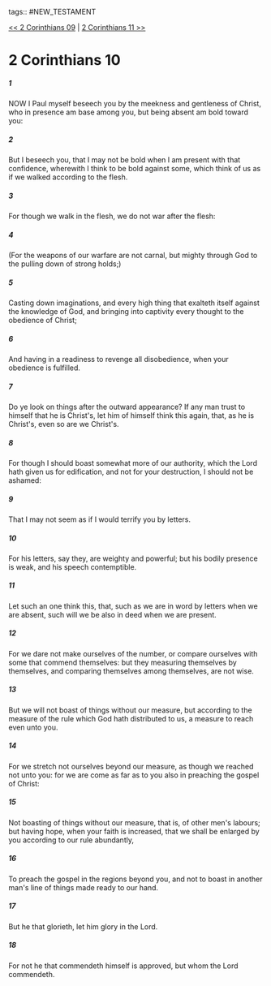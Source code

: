 tags:: #NEW_TESTAMENT

[<< 2 Corinthians 09](NEW_TESTAMENT/08_2_Corinthians/2_Corinthians_09.md) | [2 Corinthians 11 >>](NEW_TESTAMENT/08_2_Corinthians/2_Corinthians_11.md)

# 2 Corinthians 10

##### 1

NOW I Paul myself beseech you by the meekness and gentleness of Christ, who in presence am base among you, but being absent am bold toward you:

##### 2

But I beseech you, that I may not be bold when I am present with that confidence, wherewith I think to be bold against some, which think of us as if we walked according to the flesh.

##### 3

For though we walk in the flesh, we do not war after the flesh:

##### 4

(For the weapons of our warfare are not carnal, but mighty through God to the pulling down of strong holds;)

##### 5

Casting down imaginations, and every high thing that exalteth itself against the knowledge of God, and bringing into captivity every thought to the obedience of Christ;

##### 6

And having in a readiness to revenge all disobedience, when your obedience is fulfilled.

##### 7

Do ye look on things after the outward appearance? If any man trust to himself that he is Christ's, let him of himself think this again, that, as he is Christ's, even so are we Christ's.

##### 8

For though I should boast somewhat more of our authority, which the Lord hath given us for edification, and not for your destruction, I should not be ashamed:

##### 9

That I may not seem as if I would terrify you by letters.

##### 10

For his letters, say they, are weighty and powerful; but his bodily presence is weak, and his speech contemptible.

##### 11

Let such an one think this, that, such as we are in word by letters when we are absent, such will we be also in deed when we are present.

##### 12

For we dare not make ourselves of the number, or compare ourselves with some that commend themselves: but they measuring themselves by themselves, and comparing themselves among themselves, are not wise.

##### 13

But we will not boast of things without our measure, but according to the measure of the rule which God hath distributed to us, a measure to reach even unto you.

##### 14

For we stretch not ourselves beyond our measure, as though we reached not unto you: for we are come as far as to you also in preaching the gospel of Christ:

##### 15

Not boasting of things without our measure, that is, of other men's labours; but having hope, when your faith is increased, that we shall be enlarged by you according to our rule abundantly,

##### 16

To preach the gospel in the regions beyond you, and not to boast in another man's line of things made ready to our hand.

##### 17

But he that glorieth, let him glory in the Lord.

##### 18

For not he that commendeth himself is approved, but whom the Lord commendeth.
